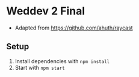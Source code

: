 # Weddev 2 Final
- Adapted from https://github.com/ahuth/raycast

## Setup
1. Install dependencies with `npm install`
2. Start with `npm start`
